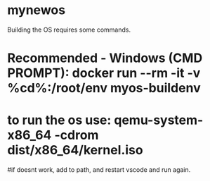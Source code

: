 # mynewos
Building the OS requires some commands.
# Recommended - Windows (CMD PROMPT): docker run --rm -it -v %cd%:/root/env myos-buildenv
# to run the os use: qemu-system-x86_64 -cdrom dist/x86_64/kernel.iso

#if doesnt work, add to path, and restart vscode and run again.

